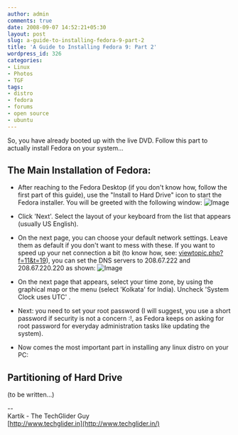 ```yaml
---
author: admin
comments: true
date: 2008-09-07 14:52:21+05:30
layout: post
slug: a-guide-to-installing-fedora-9-part-2
title: 'A Guide to Installing Fedora 9: Part 2'
wordpress_id: 326
categories:
- Linux
- Photos
- TGF
tags:
- distro
- fedora
- forums
- open source
- ubuntu
---
```


So, you have already booted up with the live DVD. Follow this part to actually install Fedora on your system...

## The Main Installation of Fedora: 



	
  * After  reaching to the Fedora Desktop (if you don't know how, follow the first  part of this guide), use the "Install to Hard Drive" icon to start the  Fedora installer. You will be greeted with the following window:
![Image](http://farm4.static.flickr.com/3157/2829992004_aa6a1c0781.jpg)

	
  * Click 'Next'. Select the layout of your keyboard from the list that appears (usually US English).

	
  * On  the next page, you can choose your default network settings. Leave them  as default if you don't want to mess with these. If you want to speed  up your net connection a bit (to know how, see: [viewtopic.php?f=11&t=19](http://forums.techglider.in/viewtopic.php?f=11&t=19)), you can set the DNS servers to 208.67.222 and 208.67.220.220 as shown:
![Image](http://farm4.static.flickr.com/3147/2829991430_96452fdff2.jpg)

	
  * On  the next page that appears, select your time zone, by using the  graphical map or the menu (select 'Kolkata' for India). Uncheck 'System  Clock uses UTC' .

	
  * Next: you need to set your root password (I will suggest, you use a short password if security is not a concern :!, as Fedora keeps on asking for root password for everyday administration tasks like updating the system).

	
  * Now comes the most important part in installing any linux distro on your PC:

## Partitioning of Hard Drive 	
(to be written...)








--  
Kartik - The TechGlider Guy  
[http://www.techglider.in](http://www.techglider.in/)
